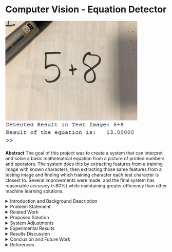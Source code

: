 # Computer Vision - Equation Detector
![Alt text](/ReportImages/sample1.png?raw=true "Sample output of a simple handwritten equation")

**Abstract**
	The goal of this project was to create a system that can interpret and solve a basic mathematical equation from a picture of printed numbers and operators. The system does this by extracting features from a training image with known characters, then extracting those same features from a testing image and finding which training character each test character is closest to. Several improvements were made, and the final system has reasonable accuracy (~80%) while maintaining greater efficiency than other machine learning solutions.
    
<details>
<summary>Introduction and Background Description</summary>
	Optical number recognition is the automatic recognition of numbers by computers in images or digitized text. It has many uses in automated guided vehicles, digital library scanning, and packaging industries. It is challenging to create a consistent number recognition system because of differences in writing styles/ fonts, positions of the text, image quality, and noise. 

	Number recognition is often done by extracting features of characters that, together, are unique to that character. Some of the features that can be used for this are the Hu moments of an image. These are seven moments that are invariant to translation, scale, and rotation. They are found by performing different calculations on different normalized central moments of the image.

	Some other region features that were used in this project are the eccentricity of an image (how circular the object is), the solidity (the proportion of the pixels in the convex hull to the region), and Euler numbers (the number of objects in an image minus the number of holes). 
</details>

<details>
<summary>Problem Statement</summary>
	Many jobs involve interpreting numbers and equations from printed text. Doing this manually is tedious and has a high chance of error. A system is needed that can take in an image of text and interpret numbers and operators from it automatically, solving any valid equations it detects. The system needs to be invariant to scale, rotation, or translation of numbers in the image. 
</details>

<details>
<summary>Related Work</summary>
	Deshpande (2012) used Hu moments in a number recognition system. His algorithm involved preprocessing a training and testing image, extracting Hu moments from those images, and finding a minimum distance value between each number in the testing image and training image. He concluded that the first three Hu moments could be used to accurately identify numbers (the others were too small) above 32x32 resolution. Most of this project is based on the algorithm he describes in his paper. Deshpande also proposed a solution to identify between ‘6’ and ‘9’ that is used in this project.
    
    Zekovich and Tuba (2013) proposed an algorithm for detecting handwritten digits using Hu moments. This algorithm uses similar moment extraction of characters, followed by putting the moments into separate Support Vector Machines that classify the characters from those moments. Information from this paper was used to investigate handwritten number recognition possibilities of the project.
    
    Lacrama and Snep (2006) implemented a neural network that was trained using data from invariant moments of characters. The network was used to test handwritten character recognition. This paper clarified other methods of character recognition as well as their strengths and weaknesses.  
</details>
  
<details>
<summary>Proposed Solution</summary>
	The solution that was implemented was like the algorithm that Deshpande described in his paper. However, several changes were made to improve the accuracy in testing scenarios. 
<p align="left">
  <img src="/ReportImages/figure1.PNG" width="350"/>
</p>
	Preprocessing was done on the training and testing images to isolate the characters. In the training image, the image was inverted so that the regions of each number could be found. The testing image was binarized using thresholding, then opened and closed with a line structuring element to remove unwanted background elements. It was also inverted for region labelling purposes.
<p align="left">
  <img src="/ReportImages/figure2.PNG" width="350"/>
</p>
	The comparison was done by looping through each testing and training region and finding which training regions had the most similar Hu numbers to each testing region. Arrays with minimum distance should have be the same characters.   
</details>

<details>
<summary>System Adjustments</summary>
	The system was tested to see if it could handle handwriting. The idea was to train the system on an image of certain handwriting, then test it on another. The results of this were not satisfactory, with about 30~50% correct detection rate of characters. The neatness of the handwriting made large changes to the Hu values, so only a few characters had consistent detection rate. The system scope was lowered to only involve printed text calculations. 
<p align="left">
  <img src="/ReportImages/figure3.PNG" width="350"/>
</p>
	The Hu moments were found to be very small and did not have much difference between different characters. It was noticed that in the related work, the authors took the log transformation of the Hu values, giving the moments larger differences. This was implemented into the system and accuracy rose about 20%. 
<p align="left">
  <img src="/ReportImages/figure4.PNG" width="350"/>
</p>
	The ‘.’ And ‘-‘characters had a problem where the character would take up the entirety of the region box, resulting in an NaN third Hu value and incorrect character prediction. An adjustment was made to check if the solidity of a region was >=0.94 during feature extraction. If so, that region received a marker number of 1, indicating that it was known to be ‘.’ or ‘-‘. The comparison loop then finds that marker and compares the region to those characters separately by just their first Hu number. This resulted in a 100% detection of ‘.’ and ‘-‘characters during testing. 
<p align="left">
  <img src="/ReportImages/figure5.PNG" width="350"/>
</p>
	In a similar manner, ‘/’ has a unique eccentricity that is consistently >=0.99 due to its line shape. A check for this eccentricity was made during feature extraction, and regions with this feature were given a marker of 2. If the comparison loop finds this number, the character is matched to ‘/’ and it does not need to compare to any other characters. This resulted in a 100% detection of ‘/’ in testing. 
<p align="left">
  <img src="/ReportImages/figure6.PNG" width="350"/>
</p>
	An attempt was made to use Euler numbers to further separate characters. In theory, ‘8’ will have a unique Euler number of -1, and ‘4’, ‘6’, ‘9’, and ‘0’ will have 0. The idea was to use Euler numbers to separate these characters beforehand. However, testing regions sometimes had incorrect Euler numbers due to noise producing small holes in the objects. It was decided that this adjustment was too dependant on having perfect preprocessing, so it was not used. 
<p align="left">
  <img src="/ReportImages/figure7.PNG" width="350"/>
</p>
	Differentiating the ‘6’ and ‘9’ was an expected problem when using this method. Both had very close Hu moment values due to the rotation invariance of the moments. Deshpande’s suggested method was implemented to solve this. Whenever a ‘6’ or ‘9’ is detected, the region image is sent to a different function that splits the image into top and bottom half. The areas of each half are compared and the character is detected as a ‘9’ if the top area is larger than the bottom, otherwise it is a ‘6’. This resulted in a 100% detection of ‘6’ and ‘9’ in testing.
<p align="left">
  <img src="/ReportImages/figure8.PNG" width="350"/>
</p>
</details>

<details>
<summary>Experimental Results</summary>
	A single training image was used for all tests. 10 testing images that had 20 random numbers/operators were printed out. Picture were taken of them using an iPhone 6 and the accuracy of each character results were recorded.
<p align="left">
  <img src="/ReportImages/CharacterAccuracy.PNG" width="350"/>
</p>
	Most operators had a near perfect detection rate. The lowest detection rates involved the ‘1’s being detected as ‘7’s, and 3’s as ‘2’s. Overall, the accuracy is reasonable.

	Different sized training images were also tested. In theory, this should not make a difference because Hu moments are invariant to size. However, results indicate that the larger training image had about 10% higher accuracy than the smaller one. This is likely because Hu moments are scale invariant
only if the amount of region information is the same in both scales. In this case, the smaller training image lost a bit of region information during resizing, causing different moments.
<p align="left">
  <img src="/ReportImages/TrainingImagesAccuracy.PNG" width="350"/>
</p>
</details>

<details>
<summary>Results Discussion</summary>
Several factors limit the final system:
- The quality of testing and training images make a big difference in the results.
- Images with high noise will have less accurate results even after preprocessing.
- Similar fonts to the training image must be used, or the system must be retrained
using the same font as the testing image.
- Characters can only be printed in a straight line. This is because of the order that the system identifies regions.

	The system has high accuracy if the testing image is of a similar style to the training images. It also runs in O(nm), where n is the amount of training objects and m is the amount of testing objects.
    
	The system is best at detecting operators, ‘6’, ‘9’, and ‘8’. Other numbers will occasionally get incorrectly detected.
</details>

<details>
<summary>Conclusion and Future Work</summary>
	The system can properly receive an input image and extract the numbers and operators with good accuracy given limited distortion and good resolution. Several additional features can be compared alongside the Hu moments to identify numbers and operators in images.

	Many improvements can be made as the next step of this project. Other shape descriptors could be used to improve accuracy such as boundary codes. The system could be updated to identify other characters (letters) and operators (square root, exponents, parentheses). It could also be changed to detect
equations that span multiple lines by reordering the detection function.
</details>

<details>
<summary>References</summary>
-Deshpande, A. B. (2012). Vision based system for optical number recognition. International Journal of Computer Applications, 37(1)
-Lacrama, D. L., and Snep, I. (2009). The use of invariant moments in hand-written character recognition.
-Zekovich, S amd Tuba, M. (2013). Hu Moments Based Handwritten Digits Recognition Algorithm. _Recent Advances in Knowledge Engineering and Systems Science._
</details>
